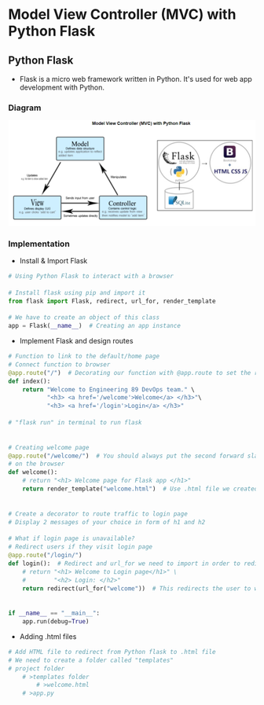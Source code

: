 # Model View Controller (MVC) with Python Flask

## Python Flask

- Flask is a micro web framework written in Python. It's used for web app development with Python.

### Diagram

<p align="center">
  <img src="img/MVC_Diagram.PNG">
</p>

### Implementation

- Install & Import Flask
```python
# Using Python Flask to interact with a browser

# Install flask using pip and import it
from flask import Flask, redirect, url_for, render_template

# We have to create an object of this class
app = Flask(__name__)  # Creating an app instance
```

- Implement Flask and design routes
```python
# Function to link to the default/home page
# Connect function to browser
@app.route("/")  # Decorating our function with @app.route to set the route in our browser
def index():
    return "Welcome to Engineering 89 DevOps team." \
           "<h3> <a href='/welcome'>Welcome</a> </h3>"\
           "<h3> <a href='/login'>Login</a> </h3>"

# "flask run" in terminal to run flask


# Creating welcome page
@app.route("/welcome/")  # You should always put the second forward slash so that it works even if you don't write it
# on the browser
def welcome():
    # return "<h1> Welcome page for Flask app </h1>"
    return render_template("welcome.html")  # Use .html file we created


# Create a decorator to route traffic to login page
# Display 2 messages of your choice in form of h1 and h2

# What if login page is unavailable?
# Redirect users if they visit login page
@app.route("/login/")
def login():  # Redirect and url_for we need to import in order to redirect users
    # return "<h1> Welcome to Login page</h1>" \
    #        "<h2> Login: </h2>"
    return redirect(url_for("welcome"))  # This redirects the user to welcome page


if __name__ == "__main__":
    app.run(debug=True)
```
- Adding .html files
```python
# Add HTML file to redirect from Python flask to .html file
# We need to create a folder called "templates"
# project folder
    # >templates folder
        # >welcome.html
    # >app.py
```